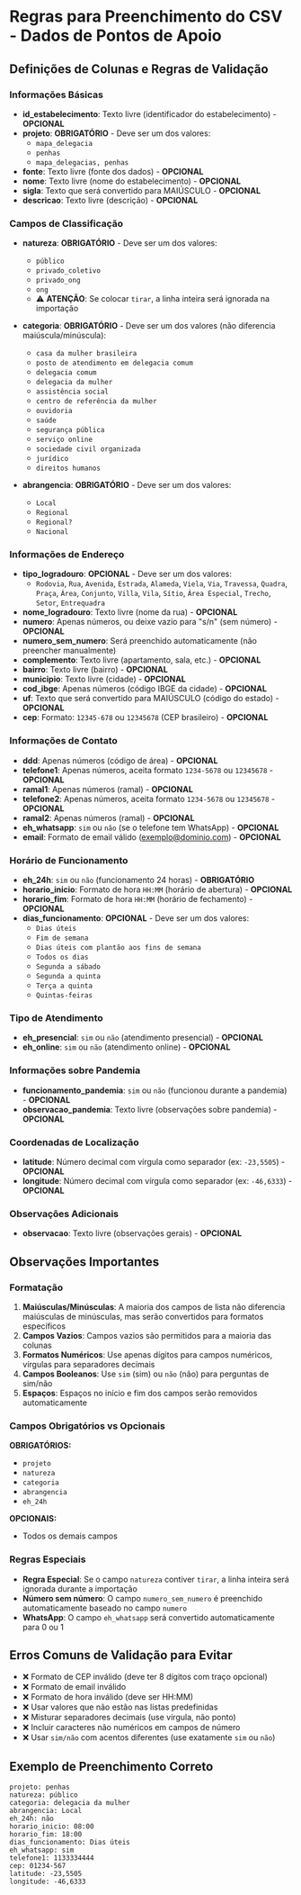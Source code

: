 # Regras para Preenchimento do CSV - Dados de Pontos de Apoio

## Definições de Colunas e Regras de Validação

### Informações Básicas
- **id_estabelecimento**: Texto livre (identificador do estabelecimento) - **OPCIONAL**
- **projeto**: **OBRIGATÓRIO** - Deve ser um dos valores:
  - `mapa_delegacia`
  - `penhas`
  - `mapa_delegacias, penhas`
- **fonte**: Texto livre (fonte dos dados) - **OPCIONAL**
- **nome**: Texto livre (nome do estabelecimento) - **OPCIONAL**
- **sigla**: Texto que será convertido para MAIÚSCULO - **OPCIONAL**
- **descricao**: Texto livre (descrição) - **OPCIONAL**

### Campos de Classificação
- **natureza**: **OBRIGATÓRIO** - Deve ser um dos valores:
  - `público`
  - `privado_coletivo`
  - `privado_ong`
  - `ong`
  - ⚠️ **ATENÇÃO**: Se colocar `tirar`, a linha inteira será ignorada na importação

- **categoria**: **OBRIGATÓRIO** - Deve ser um dos valores (não diferencia maiúscula/minúscula):
  - `casa da mulher brasileira`
  - `posto de atendimento em delegacia comum`
  - `delegacia comum`
  - `delegacia da mulher`
  - `assistência social`
  - `centro de referência da mulher`
  - `ouvidoria`
  - `saúde`
  - `segurança pública`
  - `serviço online`
  - `sociedade civil organizada`
  - `jurídico`
  - `direitos humanos`

- **abrangencia**: **OBRIGATÓRIO** - Deve ser um dos valores:
  - `Local`
  - `Regional`
  - `Regional?`
  - `Nacional`

### Informações de Endereço
- **tipo_logradouro**: **OPCIONAL** - Deve ser um dos valores:
  - `Rodovia`, `Rua`, `Avenida`, `Estrada`, `Alameda`, `Viela`, `Via`, `Travessa`, `Quadra`, `Praça`, `Área`, `Conjunto`, `Villa`, `Vila`, `Sítio`, `Área Especial`, `Trecho`, `Setor`, `Entrequadra`
- **nome_logradouro**: Texto livre (nome da rua) - **OPCIONAL**
- **numero**: Apenas números, ou deixe vazio para "s/n" (sem número) - **OPCIONAL**
- **numero_sem_numero**: Será preenchido automaticamente (não preencher manualmente)
- **complemento**: Texto livre (apartamento, sala, etc.) - **OPCIONAL**
- **bairro**: Texto livre (bairro) - **OPCIONAL**
- **municipio**: Texto livre (cidade) - **OPCIONAL**
- **cod_ibge**: Apenas números (código IBGE da cidade) - **OPCIONAL**
- **uf**: Texto que será convertido para MAIÚSCULO (código do estado) - **OPCIONAL**
- **cep**: Formato: `12345-678` ou `12345678` (CEP brasileiro) - **OPCIONAL**

### Informações de Contato
- **ddd**: Apenas números (código de área) - **OPCIONAL**
- **telefone1**: Apenas números, aceita formato `1234-5678` ou `12345678` - **OPCIONAL**
- **ramal1**: Apenas números (ramal) - **OPCIONAL**
- **telefone2**: Apenas números, aceita formato `1234-5678` ou `12345678` - **OPCIONAL**
- **ramal2**: Apenas números (ramal) - **OPCIONAL**
- **eh_whatsapp**: `sim` ou `não` (se o telefone tem WhatsApp) - **OPCIONAL**
- **email**: Formato de email válido (exemplo@dominio.com) - **OPCIONAL**

### Horário de Funcionamento
- **eh_24h**: `sim` ou `não` (funcionamento 24 horas) - **OBRIGATÓRIO**
- **horario_inicio**: Formato de hora `HH:MM` (horário de abertura) - **OPCIONAL**
- **horario_fim**: Formato de hora `HH:MM` (horário de fechamento) - **OPCIONAL**
- **dias_funcionamento**: **OPCIONAL** - Deve ser um dos valores:
  - `Dias úteis`
  - `Fim de semana`
  - `Dias úteis com plantão aos fins de semana`
  - `Todos os dias`
  - `Segunda a sábado`
  - `Segunda a quinta`
  - `Terça a quinta`
  - `Quintas-feiras`

### Tipo de Atendimento
- **eh_presencial**: `sim` ou `não` (atendimento presencial) - **OPCIONAL**
- **eh_online**: `sim` ou `não` (atendimento online) - **OPCIONAL**

### Informações sobre Pandemia
- **funcionamento_pandemia**: `sim` ou `não` (funcionou durante a pandemia) - **OPCIONAL**
- **observacao_pandemia**: Texto livre (observações sobre pandemia) - **OPCIONAL**

### Coordenadas de Localização
- **latitude**: Número decimal com vírgula como separador (ex: `-23,5505`) - **OPCIONAL**
- **longitude**: Número decimal com vírgula como separador (ex: `-46,6333`) - **OPCIONAL**

### Observações Adicionais
- **observacao**: Texto livre (observações gerais) - **OPCIONAL**

## Observações Importantes

### Formatação
1. **Maiúsculas/Minúsculas**: A maioria dos campos de lista não diferencia maiúsculas de minúsculas, mas serão convertidos para formatos específicos
2. **Campos Vazios**: Campos vazios são permitidos para a maioria das colunas
3. **Formatos Numéricos**: Use apenas dígitos para campos numéricos, vírgulas para separadores decimais
4. **Campos Booleanos**: Use `sim` (sim) ou `não` (não) para perguntas de sim/não
5. **Espaços**: Espaços no início e fim dos campos serão removidos automaticamente

### Campos Obrigatórios vs Opcionais
**OBRIGATÓRIOS:**
- `projeto`
- `natureza`
- `categoria`
- `abrangencia`
- `eh_24h`

**OPCIONAIS:**
- Todos os demais campos

### Regras Especiais
- **Regra Especial**: Se o campo `natureza` contiver `tirar`, a linha inteira será ignorada durante a importação
- **Número sem número**: O campo `numero_sem_numero` é preenchido automaticamente baseado no campo `numero`
- **WhatsApp**: O campo `eh_whatsapp` será convertido automaticamente para 0 ou 1

## Erros Comuns de Validação para Evitar

- ❌ Formato de CEP inválido (deve ter 8 dígitos com traço opcional)
- ❌ Formato de email inválido
- ❌ Formato de hora inválido (deve ser HH:MM)
- ❌ Usar valores que não estão nas listas predefinidas
- ❌ Misturar separadores decimais (use vírgula, não ponto)
- ❌ Incluir caracteres não numéricos em campos de número
- ❌ Usar `sim/não` com acentos diferentes (use exatamente `sim` ou `não`)

## Exemplo de Preenchimento Correto

```
projeto: penhas
natureza: público
categoria: delegacia da mulher
abrangencia: Local
eh_24h: não
horario_inicio: 08:00
horario_fim: 18:00
dias_funcionamento: Dias úteis
eh_whatsapp: sim
telefone1: 1133334444
cep: 01234-567
latitude: -23,5505
longitude: -46,6333
```